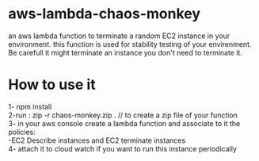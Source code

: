 # aws-lambda-chaos-monkey
an aws lambda function to terminate a random EC2 instance in your environment.
this function is used for stability testing of your envirenment.
Be carefull it might terminate an instance you don't need to terminate it.

# How to use it 
1- npm install<br>
2-run :  zip -r chaos-monkey.zip .   // to create a zip file of your function <br>
3- in your aws console create a lambda function and associate to it the policies:<br> -EC2 Describe instances and EC2 terminate instances<br>
4- attach it to cloud watch if you want to run this instance periodically<br>

